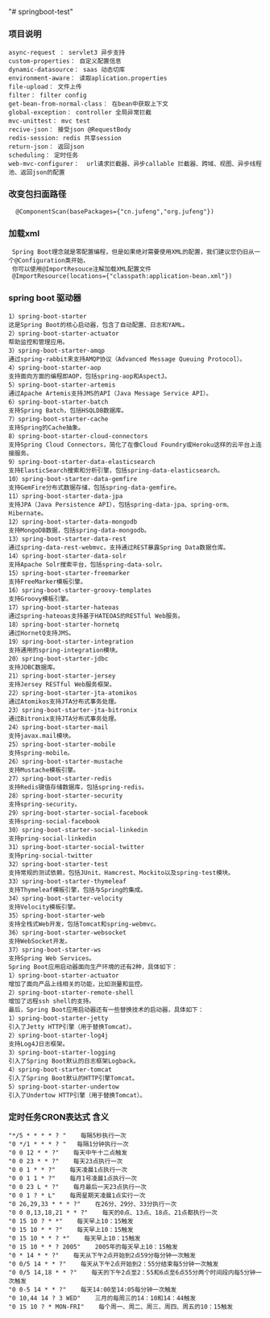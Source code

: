 "# springboot-test"

### 项目说明
    async-request ： servlet3 异步支持
    custom-properties： 自定义配置信息
    dynamic-datasource： saas 动态切库
    environment-aware： 读取aplication.properties
    file-upload： 文件上传
    filter： filter config
    get-bean-from-normal-class： 在bean中获取上下文
    global-exception： controller 全局异常拦截
    mvc-unittest： mvc test
    recive-json： 接受json @RequestBody
    redis-session: redis 共享session
    return-json： 返回json
    scheduling： 定时任务
    web-mvc-configurer：  url请求拦截器、异步callable 拦截器、跨域、视图、异步线程池、返回json的配置

### 改变包扫面路径
      @ComponentScan(basePackages={"cn.jufeng","org.jufeng"})
### 加载xml
     Spring Boot理念就是零配置编程，但是如果绝对需要使用XML的配置，我们建议您仍旧从一个@Configuration类开始，
     你可以使用@ImportResouce注解加载XML配置文件
     @ImportResource(locations={"classpath:application-bean.xml"})

### spring boot 驱动器
    1）spring-boot-starter
    这是Spring Boot的核心启动器，包含了自动配置、日志和YAML。
    2）spring-boot-starter-actuator
    帮助监控和管理应用。
    3）spring-boot-starter-amqp
    通过spring-rabbit来支持AMQP协议（Advanced Message Queuing Protocol）。
    4）spring-boot-starter-aop
    支持面向方面的编程即AOP，包括spring-aop和AspectJ。
    5）spring-boot-starter-artemis
    通过Apache Artemis支持JMS的API（Java Message Service API）。
    6）spring-boot-starter-batch
    支持Spring Batch，包括HSQLDB数据库。
    7）spring-boot-starter-cache
    支持Spring的Cache抽象。
    8）spring-boot-starter-cloud-connectors
    支持Spring Cloud Connectors，简化了在像Cloud Foundry或Heroku这样的云平台上连接服务。
    9）spring-boot-starter-data-elasticsearch
    支持ElasticSearch搜索和分析引擎，包括spring-data-elasticsearch。
    10）spring-boot-starter-data-gemfire
    支持GemFire分布式数据存储，包括spring-data-gemfire。
    11）spring-boot-starter-data-jpa
    支持JPA（Java Persistence API），包括spring-data-jpa、spring-orm、Hibernate。
    12）spring-boot-starter-data-mongodb
    支持MongoDB数据，包括spring-data-mongodb。
    13）spring-boot-starter-data-rest
    通过spring-data-rest-webmvc，支持通过REST暴露Spring Data数据仓库。
    14）spring-boot-starter-data-solr
    支持Apache Solr搜索平台，包括spring-data-solr。
    15）spring-boot-starter-freemarker
    支持FreeMarker模板引擎。
    16）spring-boot-starter-groovy-templates
    支持Groovy模板引擎。
    17）spring-boot-starter-hateoas
    通过spring-hateoas支持基于HATEOAS的RESTful Web服务。
    18）spring-boot-starter-hornetq
    通过HornetQ支持JMS。
    19）spring-boot-starter-integration
    支持通用的spring-integration模块。
    20）spring-boot-starter-jdbc
    支持JDBC数据库。
    21）spring-boot-starter-jersey
    支持Jersey RESTful Web服务框架。
    22）spring-boot-starter-jta-atomikos
    通过Atomikos支持JTA分布式事务处理。
    23）spring-boot-starter-jta-bitronix
    通过Bitronix支持JTA分布式事务处理。
    24）spring-boot-starter-mail
    支持javax.mail模块。
    25）spring-boot-starter-mobile
    支持spring-mobile。
    26）spring-boot-starter-mustache
    支持Mustache模板引擎。
    27）spring-boot-starter-redis
    支持Redis键值存储数据库，包括spring-redis。
    28）spring-boot-starter-security
    支持spring-security。
    29）spring-boot-starter-social-facebook
    支持spring-social-facebook
    30）spring-boot-starter-social-linkedin
    支持pring-social-linkedin
    31）spring-boot-starter-social-twitter
    支持pring-social-twitter
    32）spring-boot-starter-test
    支持常规的测试依赖，包括JUnit、Hamcrest、Mockito以及spring-test模块。
    33）spring-boot-starter-thymeleaf
    支持Thymeleaf模板引擎，包括与Spring的集成。
    34）spring-boot-starter-velocity
    支持Velocity模板引擎。
    35）spring-boot-starter-web
    支持全栈式Web开发，包括Tomcat和spring-webmvc。
    36）spring-boot-starter-websocket
    支持WebSocket开发。
    37）spring-boot-starter-ws
    支持Spring Web Services。
    Spring Boot应用启动器面向生产环境的还有2种，具体如下：
    1）spring-boot-starter-actuator
    增加了面向产品上线相关的功能，比如测量和监控。
    2）spring-boot-starter-remote-shell
    增加了远程ssh shell的支持。
    最后，Spring Boot应用启动器还有一些替换技术的启动器，具体如下：
    1）spring-boot-starter-jetty
    引入了Jetty HTTP引擎（用于替换Tomcat）。
    2）spring-boot-starter-log4j
    支持Log4J日志框架。
    3）spring-boot-starter-logging
    引入了Spring Boot默认的日志框架Logback。
    4）spring-boot-starter-tomcat
    引入了Spring Boot默认的HTTP引擎Tomcat。
    5）spring-boot-starter-undertow
    引入了Undertow HTTP引擎（用于替换Tomcat）。

### 定时任务CRON表达式    含义
    "*/5 * * * * ? "    每隔5秒执行一次
    "0 */1 * * * ? "   每隔1分钟执行一次
    "0 0 12 * * ?"    每天中午十二点触发
    "0 0 23 * * ?"    每天23点执行一次
    "0 0 1 * * ?"    每天凌晨1点执行一次
    "0 0 1 1 * ?"    每月1号凌晨1点执行一次
    "0 0 23 L * ?"    每月最后一天23点执行一次
    "0 0 1 ? * L"    每周星期天凌晨1点实行一次
    "0 26,29,33 * * * ?"    在26分、29分、33分执行一次
    "0 0 0,13,18,21 * * ?"    每天的0点、13点、18点、21点都执行一次
    "0 15 10 ? * *"    每天早上10：15触发
    "0 15 10 * * ?"    每天早上10：15触发
    "0 15 10 * * ? *"    每天早上10：15触发
    "0 15 10 * * ? 2005"    2005年的每天早上10：15触发
    "0 * 14 * * ?"    每天从下午2点开始到2点59分每分钟一次触发
    "0 0/5 14 * * ?"    每天从下午2点开始到2：55分结束每5分钟一次触发
    "0 0/5 14,18 * * ?"    每天的下午2点至2：55和6点至6点55分两个时间段内每5分钟一次触发
    "0 0-5 14 * * ?"    每天14:00至14:05每分钟一次触发
    "0 10,44 14 ? 3 WED"    三月的每周三的14：10和14：44触发
    "0 15 10 ? * MON-FRI"    每个周一、周二、周三、周四、周五的10：15触发
